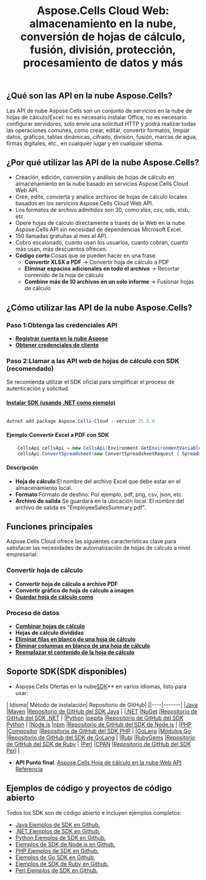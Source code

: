 ﻿---
title: "Aspose.Cells Cloud Web: almacenamiento en la nube, conversión de hojas de cálculo, fusión, división, protección, procesamiento de datos y más"
second_title: Documen
ArticleTitle: "Aspose.Cells Cloud Web: Cloud storage, Spreadsheet conversion, merged, splitting, protecting, data processing, and mor"
linktitle: Centro de desarrolladores
type: docs
url: /es/
description: Aspose.Cells Las API web de Cloud admiten Spreadsheet/Excel para crear, convertir, fusionar, dividir, proteger y realizar operaciones de objetos internos, entre otras funciones. Aspose.Cells Cloud proporciona un documento completo, admite interfaces RESTful y ejemplos de código para ayudar a los desarrolladores a integrar rápidamente
weight: 10
kwords: Excel, Office Nube, REST API, Hoja de cálculo, PDF, CSV, Json, Markdown, Aspose.Cells Documento en la nube
---
## ¿Qué son las API en la nube Aspose.Cells?

Las API de nube Aspose.Cells son un conjunto de servicios en la nube de hojas de cálculo/Excel: no es necesario instalar Office, no es necesario configurar servidores, solo envíe una solicitud HTTP y podrá realizar todas las operaciones comunes, como crear, editar, convertir formatos, limpiar datos, gráficos, tablas dinámicas, cifrado, división, fusión, marcas de agua, firmas digitales, etc., en cualquier lugar y en cualquier idioma.

## ¿Por qué utilizar las API de la nube Aspose.Cells?

- Creación, edición, conversión y análisis de hojas de cálculo en almacenamiento en la nube basado en servicios Aspose.Cells Cloud Web API.
- Cree, edite, convierta y analice archivos de hojas de cálculo locales basados en los servicios Aspose.Cells Cloud Web API.
- Los formatos de archivo admitidos son 30, como xlsx, csv, ods, xlsb, etc.
- Opere hojas de cálculo directamente a través de la Web en la nube Aspose.Cells API sin necesidad de dependencias Microsoft Excel.
- 150 llamadas gratuitas al mes al API.
- Cobro escalonado, cuanto usan los usuarios, cuanto cobran, cuanto más usan, más descuentos ofrecen.
- **Código corto**:Cosas que se pueden hacer en una frase.
  - **Convertir XLSX a PDF** → Convertir hoja de cálculo a PDF
  - **Eliminar espacios adicionales en todo el archivo** → Recortar contenido de la hoja de cálculo
  - **Combine más de 10 archivos en un solo informe** → Fusionar hojas de cálculo

## **¿Cómo utilizar las API de la nube Aspose.Cells?**

###  Paso 1:**Obtenga las credenciales API**

- **[Registrar cuenta en la nube Aspose](https://dashboard.aspose.cloud/signup)**
- **[Obtener credenciales de cliente](https://dashboard.aspose.cloud/#/applications)**

###  Paso 2:**Llamar a las API web de hojas de cálculo con SDK (recomendado)**

Se recomienda utilizar el SDK oficial para simplificar el proceso de autenticación y solicitud.

#### **[Instalar SDK (usando .NET como ejemplo)](https://www.nuget.org/packages/Aspose.cells-Cloud/#readme-body-tab)**

```powershell

dotnet add package Aspose.Cells-Cloud --version 25.8.0

```

####  Ejemplo:**Convertir Excel a PDF con SDK**

```C#
    CellsApi cellsApi = new CellsApi(Environment.GetEnvironmentVariable("ProductClientId"), Environment.GetEnvironmentVariable("ProductClientSecret"));
    cellsApi.ConvertSpreadsheet(new ConvertSpreadsheetRequest { Spreadsheet = "EmployeeSalesSummary.xlsx", format = "pdf" }, "EmployeeSalesSummary.pdf");
```

#### Descripción

- **Hoja de cálculo**:El nombre del archivo Excel que debe estar en el almacenamiento local.
- **Formato**:Formato de destino. Por ejemplo, pdf, png, csv, json, etc.
- **Archivo de salida** Se guardará en la ubicación local. El nombre del archivo de salida es "EmployeeSalesSummary.pdf".

## **Funciones principales**

Aspose.Cells Cloud ofrece las siguientes características clave para satisfacer las necesidades de automatización de hojas de cálculo a nivel empresarial:

### **Convertir hoja de cálculo**

- **Convertir hoja de cálculo a archivo PDF**
- **Convertir gráfico de hoja de cálculo a imagen**
- **[Guardar hoja de cálculo como](https://docs.aspose.cloud/cells/save-an-excel-file-as-other-formats-files/)**

### **Proceso de datos**

- **[Combinar hojas de cálculo](https://docs.aspose.cloud/cells/merge-spreadsheets/)**
- **Hojas de cálculo divididas**
- **[Eliminar filas en blanco de una hoja de cálculo](https://docs.aspose.cloud/cells/delete-spreadsheet-blank-rows/)**
- **[Eliminar columnas en blanco de una hoja de cálculo](https://docs.aspose.cloud/cells/delete-spreadsheet-blank-columns/)**
- **[Reemplazar el contenido de la hoja de cálculo](https://docs.aspose.cloud/cells/replace-spreadsheet-content/)**

## Soporte SDK(**SDK disponibles**)

-  Aspose.Cells Ofertas en la nube[SDK](https://github.com/aspose-cells-cloud)** en varios idiomas, listo para usar:

| Idioma| Método de instalación| Repositorio de GitHub|
||----|-------|
|[Java](https://www.oracle.com/java/) |[Maven](https://github.com/aspose-cells-cloud/aspose-cells-cloud-java/blob/master/Aspose.Cells.Cloud.pom.xml) |[Repositorio de GitHub del SDK Java](https://github.com/aspose-cells-cloud/aspose-cells-cloud-java) |
|[.NET](https://dotnet.microsoft.com/) |[NuGet](https://www.nuget.org/packages/Aspose.cells-Cloud/#readme-body-tab) |[Repositorio de GitHub del SDK .NET](https://github.com/aspose-cells-cloud/aspose-cells-cloud-dotnet) |
|[Python](https://www.python.org/) |[pepita](https://pypi.org/project/asposecellscloud/) |[Repositorio de GitHub del SDK Python](https://github.com/aspose-cells-cloud/aspose-cells-cloud-python) |
|[Node.js](https://nodejs.org/en) |[npm](https://www.npmjs.com/package/asposecellscloud) |[Repositorio de GitHub del SDK de Node.js](https://github.com/aspose-cells-cloud/aspose-cells-cloud-node) |
|[PHP](https://www.php.net/) |[Compositor](https://packagist.org/packages/aspose/cells-sdk-php) |[Repositorio de GitHub del SDK PHP](https://github.com/aspose-cells-cloud/aspose-cells-cloud-php) |
|[GoLang](https://go.dev/) |[Módulos Go](https://pkg.go.dev/github.com/aspose-cells-cloud/aspose-cells-cloud-go/v25) |[Repositorio de GitHub del SDK de GoLang](https://github.com/aspose-cells-cloud/aspose-cells-cloud-go) |
|[Rubí](https://www.ruby-lang.org/) |[RubyGems](https://rubygems.org/gems/aspose_cells_cloud) |[Repositorio de GitHub del SDK de Ruby](https://github.com/aspose-cells-cloud/aspose-cells-cloud-ruby) |
|[Perl](https://www.perl.org/) |[CPAN](https://metacpan.org/dist/AsposeCellsCloud-CellsApi) |[Repositorio de GitHub del SDK Perl](https://github.com/aspose-cells-cloud/aspose-cells-cloud-perl) |

- **API Punto final**: [Aspose.Cells Hoja de cálculo en la nube Web API Referencia](https://reference.aspose.cloud/cells/)

## **Ejemplos de código y proyectos de código abierto**

Todos los SDK son de código abierto e incluyen ejemplos completos:

- [Java Ejemplos de SDK en Github.](https://github.com/aspose-cells-cloud/aspose-cells-cloud-java/tree/master/Examples)
- [.NET Ejemplos de SDK en Github.](https://github.com/aspose-cells-cloud/aspose-cells-cloud-dotnet/tree/master/examples)
- [Python Ejemplos de SDK en Github.](https://github.com/aspose-cells-cloud/aspose-cells-cloud-python/tree/master/examples)
- [Ejemplos de SDK de Node.js en Github.](https://github.com/aspose-cells-cloud/aspose-cells-cloud-node/tree/master/Examples)
- [PHP Ejemplos de SDK en Github.](https://github.com/aspose-cells-cloud/aspose-cells-cloud-php/tree/master/examples)
- [Ejemplos de Go SDK en Github.](https://github.com/aspose-cells-cloud/aspose-cells-cloud-go/tree/master/examples)
- [Ejemplos de SDK de Ruby en Github.](https://github.com/aspose-cells-cloud/aspose-cells-cloud-ruby/tree/master/examples)
- [Perl Ejemplos de SDK en Github.](https://github.com/aspose-cells-cloud/aspose-cells-cloud-perl/tree/master/examples)
